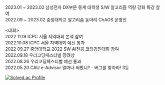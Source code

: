 2023.01 ~ 2023.02 삼성전자 DX부문 동계 대학생 S/W 알고리즘 역량 강화 특강 참여  
2022.09 ~ 2023.02 중앙대학교 알고리즘 동아리 ChAOS 운영진  

<대회>  
2022 11.19 ICPC 서울 지역대회 본석 참여  
2022.10.08 ICPC 서울 지역대회 예선 통과  
2022 09.27 중앙대학교 2022 SW‧AI전공 코딩경진대회 참여  
2022.09.18 우리코딩페스티벌 장려상  
2022.08.26 우리코딩페스티벌 예선 통과  
2022.05.20 CAU e-Advisor 얼마나 써봤니? - 버그를 찾아라! 3등  

[![Solved.ac Profile](http://mazassumnida.wtf/api/v2/generate_badge?boj=boulce)](https://solved.ac/boulce/)
